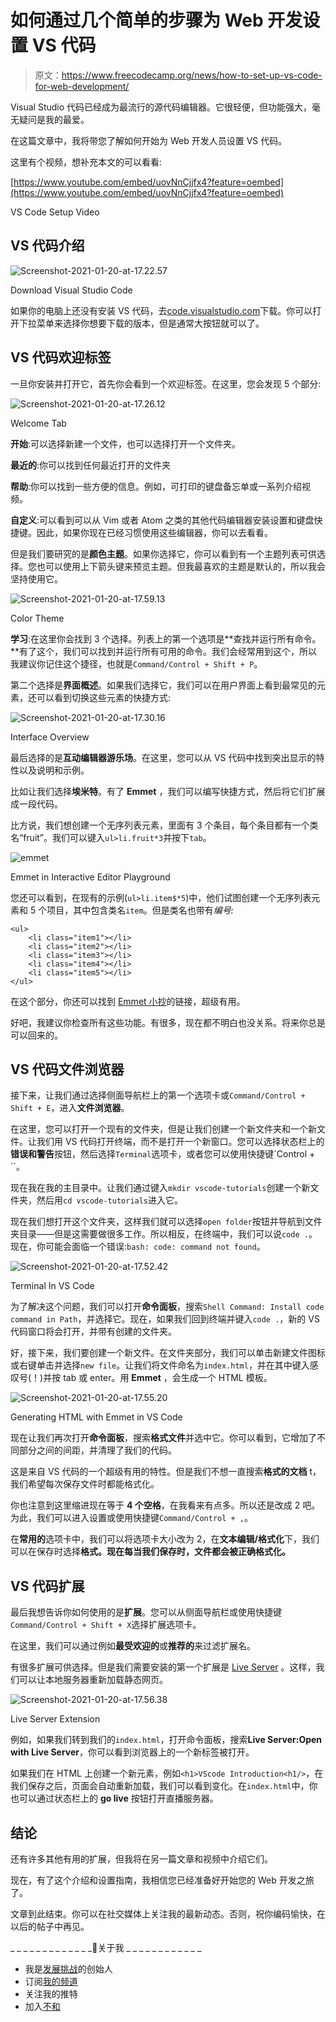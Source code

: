# 如何通过几个简单的步骤为 Web 开发设置 VS 代码

> 原文：<https://www.freecodecamp.org/news/how-to-set-up-vs-code-for-web-development/>

Visual Studio 代码已经成为最流行的源代码编辑器。它很轻便，但功能强大，毫无疑问是我的最爱。

在这篇文章中，我将带您了解如何开始为 Web 开发人员设置 VS 代码。

这里有个视频，想补充本文的可以看看:

[https://www.youtube.com/embed/uovNnCjjfx4?feature=oembed](https://www.youtube.com/embed/uovNnCjjfx4?feature=oembed)

VS Code Setup Video

## VS 代码介绍

![Screenshot-2021-01-20-at-17.22.57](img/d890a5a40e8527708350d10eb847eeb0.png)

Download Visual Studio Code

如果你的电脑上还没有安装 VS 代码，去[code.visualstudio.com](https://code.visualstudio.com/)下载。你可以打开下拉菜单来选择你想要下载的版本，但是通常大按钮就可以了。

## VS 代码欢迎标签

一旦你安装并打开它，首先你会看到一个欢迎标签。在这里，您会发现 5 个部分:

![Screenshot-2021-01-20-at-17.26.12](img/c842554dfe87f46f323a29a2c54d8dca.png)

Welcome Tab

**开始**:可以选择新建一个文件，也可以选择打开一个文件夹。

**最近的**:你可以找到任何最近打开的文件夹

**帮助**:你可以找到一些方便的信息。例如，可打印的键盘备忘单或一系列介绍视频。

**自定义**:可以看到可以从 Vim 或者 Atom 之类的其他代码编辑器安装设置和键盘快捷键。因此，如果你现在已经习惯使用这些编辑器，你可以去看看。

但是我们要研究的是**颜色主题**。如果你选择它，你可以看到有一个主题列表可供选择。您也可以使用上下箭头键来预览主题。但我最喜欢的主题是默认的，所以我会坚持使用它。

![Screenshot-2021-01-20-at-17.59.13](img/c9921b0983e3af58f19f5fbb8c22c888.png)

Color Theme

**学习**:在这里你会找到 3 个选择。列表上的第一个选项是**查找并运行所有命令。**有了这个，我们可以找到并运行所有可用的命令。我们会经常用到这个，所以我建议你记住这个捷径，也就是`Command/Control + Shift + P`。

第二个选择是**界面概述**。如果我们选择它，我们可以在用户界面上看到最常见的元素，还可以看到切换这些元素的快捷方式:

![Screenshot-2021-01-20-at-17.30.16](img/f695511be7f34abbdd3dc258b9e39112.png)

Interface Overview

最后选择的是**互动编辑器游乐场**。在这里，您可以从 VS 代码中找到突出显示的特性以及说明和示例。

比如让我们选择**埃米特**。有了 **Emmet** ，我们可以编写快捷方式，然后将它们扩展成一段代码。

比方说，我们想创建一个无序列表元素，里面有 3 个条目，每个条目都有一个类名“fruit”。我们可以键入`ul>li.fruit*3`并按下`tab`。

![emmet](img/cc917341a8ad05a5a1f0ef35c2043b72.png)

Emmet in Interactive Editor Playground

您还可以看到，在现有的示例(`ul>li.item$*5`)中，他们试图创建一个无序列表元素和 5 个项目，其中包含类名`item`。但是类名也带有*编号:*

```
<ul>
    <li class="item1"></li>
    <li class="item2"></li>
    <li class="item3"></li>
    <li class="item4"></li>
    <li class="item5"></li>
</ul>
```

在这个部分，你还可以找到 [Emmet 小抄](https://docs.emmet.io/cheat-sheet/)的链接，超级有用。

好吧，我建议你检查所有这些功能。有很多，现在都不明白也没关系。将来你总是可以回来的。

## VS 代码文件浏览器

接下来，让我们通过选择侧面导航栏上的第一个选项卡或`Command/Control + Shift + E`，进入**文件浏览器**。

在这里，您可以打开一个现有的文件夹，但是让我们创建一个新文件夹和一个新文件。让我们用 VS 代码打开终端，而不是打开一个新窗口。您可以选择状态栏上的**错误和警告**按钮，然后选择`Terminal`选项卡，或者您可以使用快捷键`Control + ``。

现在我在我的主目录中。让我们通过键入`mkdir vscode-tutorials`创建一个新文件夹，然后用`cd vscode-tutorials`进入它。

现在我们想打开这个文件夹，这样我们就可以选择`open folder`按钮并导航到文件夹目录——但是这需要做很多工作。所以相反，在终端中，我们可以说`code .`。现在，你可能会面临一个错误:`bash: code: command not found`。

![Screenshot-2021-01-20-at-17.52.42](img/5ecbe4d3f14294c48a1ba0d3d8d50611.png)

Terminal In VS Code

为了解决这个问题，我们可以打开**命令面板**，搜索`Shell Command: Install code command in Path`，并选择它。现在，如果我们回到终端并键入`code .`，新的 VS 代码窗口将会打开，并带有创建的文件夹。

好，接下来，我们要创建一个新文件。在文件夹部分，我们可以单击新建文件图标或右键单击并选择`new file`。让我们将文件命名为`index.html`，并在其中键入感叹号(！)并按 tab 或 enter。用 **Emmet** ，会生成一个 HTML 模板。

![Screenshot-2021-01-20-at-17.55.20](img/e7ef6bd2da9b829edca53d9d8df9089a.png)

Generating HTML with Emmet in VS Code

现在让我们再次打开**命令面板**，搜索**格式文件**并选中它。你可以看到，它增加了不同部分之间的间距，并清理了我们的代码。

这是来自 VS 代码的一个超级有用的特性。但是我们不想一直搜索**格式的文档** t，我们希望每次保存文件时都能格式化。

你也注意到这里缩进现在等于 **4 个空格**，在我看来有点多。所以还是改成 2 吧。为此，我们可以进入设置或使用快捷键`Command/Control + ,`。

在**常用的**选项卡中，我们可以将选项卡大小改为 2，在**文本编辑/格式化**下，我们可以在保存时选择**格式。现在每当我们保存时，文件都会被正确格式化。**

## VS 代码扩展

最后我想告诉你如何使用的是**扩展**。您可以从侧面导航栏或使用快捷键`Command/Control + Shift + X`选择扩展选项卡。

在这里，我们可以通过例如**最受欢迎的**或**推荐的**来过滤扩展名。

有很多扩展可供选择。但是我们需要安装的第一个扩展是 [Live Server](https://marketplace.visualstudio.com/items?itemName=ritwickdey.LiveServer) 。这样，我们可以让本地服务器重新加载静态网页。

![Screenshot-2021-01-20-at-17.56.38](img/6ea5a660fac271472f38ee798c66d499.png)

Live Server Extension

例如，如果我们转到我们的`index.html`，打开命令面板，搜索**Live Server:Open with Live Server**，你可以看到浏览器上的一个新标签被打开。

如果我们在 HTML 上创建一个新元素，例如`<h1>VScode Introduction<h1/>`，在我们保存之后，页面会自动重新加载，我们可以看到变化。在`index.html`中，你也可以通过状态栏上的 **go live** 按钮打开直播服务器。

## 结论

还有许多其他有用的扩展，但我将在另一篇文章和视频中介绍它们。

现在，有了这个介绍和设置指南，我相信您已经准备好开始您的 Web 开发之旅了。

文章到此结束。你可以在社交媒体上关注我的最新动态。否则，祝你编码愉快，在以后的帖子中再见。

_ _ _ _ _ _ _ _ _ _ _ _ _🐣关于我 _ _ _ _ _ _ _ _ _ _ _ _

*   我是[发展挑战](https://devchallenges.io/)的创始人
*   订阅[我的频道](https://www.youtube.com/c/thunghiem)
*   关注我的推特
*   加入[不和](https://discord.com/invite/3R6vFeM)